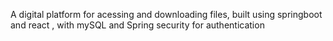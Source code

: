 A digital platform  for acessing and downloading files, built using springboot and react , with mySQL and Spring security for authentication
